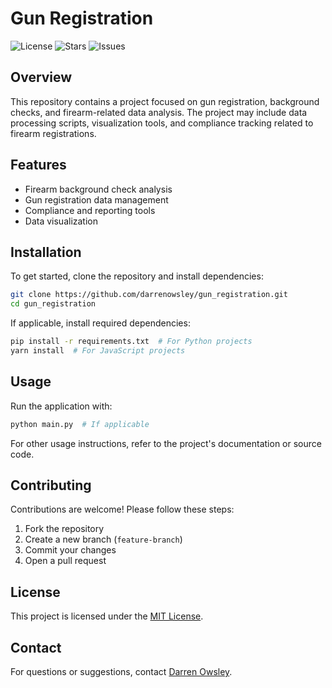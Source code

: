 # Gun Registration

![License](https://img.shields.io/github/license/darrenowsley/gun_registration)
![Stars](https://img.shields.io/github/stars/darrenowsley/gun_registration)
![Issues](https://img.shields.io/github/issues/darrenowsley/gun_registration)

## Overview
This repository contains a project focused on gun registration, background checks, and firearm-related data analysis. The project may include data processing scripts, visualization tools, and compliance tracking related to firearm registrations.

## Features
- Firearm background check analysis
- Gun registration data management
- Compliance and reporting tools
- Data visualization

## Installation
To get started, clone the repository and install dependencies:

```sh
git clone https://github.com/darrenowsley/gun_registration.git
cd gun_registration
```

If applicable, install required dependencies:

```sh
pip install -r requirements.txt  # For Python projects
yarn install  # For JavaScript projects
```

## Usage
Run the application with:

```sh
python main.py  # If applicable
```

For other usage instructions, refer to the project's documentation or source code.

## Contributing
Contributions are welcome! Please follow these steps:
1. Fork the repository
2. Create a new branch (`feature-branch`)
3. Commit your changes
4. Open a pull request

## License
This project is licensed under the [MIT License](LICENSE).

## Contact
For questions or suggestions, contact [Darren Owsley](https://github.com/darrenowsley).
